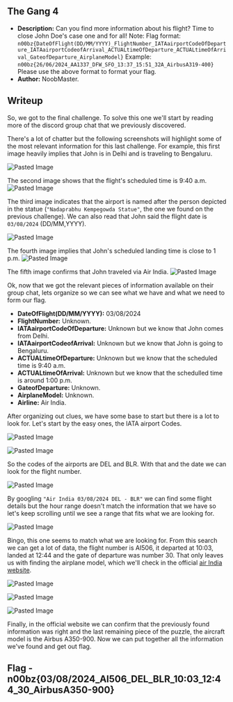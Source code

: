 ## The Gang 4

* **Description:** Can you find more information about his flight? Time to close John Doe's case one and for all! Note: Flag format: `n00bz{DateOfFlight(DD/MM/YYYY)_FlightNumber_IATAairportCodeOfDeparture_IATAairportCodeofArrival_ACTUALtimeOfDeparture_ACTUALtimeOfArrival_GateofDeparture_AirplaneModel}` Example: `n00bz{26/06/2024_AA1337_DFW_SFO_13:37_15:51_32A_AirbusA319-400}` Please use the above format to format your flag.
* **Author:** NoobMaster.
## Writeup

So, we got to the final challenge. To solve this one we'll start by reading more of the discord group chat that we previously discovered.

There's a lot of chatter but the following screenshots will highlight some of the most relevant information for this last challenge. For example, this first image heavily implies that John is in Delhi and is traveling to Bengaluru.

![Pasted Image](Pasted_image_20240804192532.png)

The second image shows that the flight's scheduled time is 9:40 a.m.
![Pasted Image](Pasted_image_20240804192803.png)

The third image indicates that the airport is named after the person depicted in the statue (`"Nadaprabhu Kempegowda Statue"`, the one we found on the previous challenge). We can also read that John said the flight date is `03/08/2024` (DD/MM,YYYY).

![Pasted Image](Pasted_image_20240804192926.png)

The fourth image implies that John's scheduled landing time is close to 1 p.m.
![Pasted Image](Pasted_image_20240804193308.png)

The fifth image confirms that John traveled via Air India.
![Pasted Image](Pasted_image_20240804194103.png)

Ok, now that we got the relevant pieces of information available on their group chat, lets organize so we can see what we have and what we need to form our flag.
* **DateOfFlight(DD/MM/YYYY):** 03/08/2024
* **FlightNumber:** Unknown.
* **IATAairportCodeOfDeparture:** Unknown but we know that John comes from Delhi.
* **IATAairportCodeofArrival:** Unknown but we know that John is going to Bengaluru.
* **ACTUALtimeOfDeparture:** Unknown but we know that the scheduled time is 9:40 a.m.
* **ACTUALtimeOfArrival:** Unknown but we know that the schedulled time is around 1:00 p.m.
* **GateofDeparture:** Unknown.
* **AirplaneModel:** Unknown.
* **Airline:** Air India.

After organizing out clues, we have some base to start but there is a lot to look for. Let's start by the easy ones, the IATA airport Codes.

![Pasted Image](Pasted_image_20240804194601.png)

![Pasted Image](Pasted_image_20240804194637.png)

So the codes of the airports are DEL and BLR. With that and the date we can look for the flight number.

![Pasted Image](Pasted_image_20240804194923.png) 

By googling `"Air India 03/08/2024 DEL - BLR"` we can find some flight details but the hour range doesn't match the information that we have so let's keep scrolling until we see a range that fits what we are looking for.

![Pasted Image](Pasted_image_20240804195152.png)

Bingo, this one seems to match what we are looking for. From this search we can get a lot of data, the flight number is AI506, it departed at 10:03, landed at 12:44 and the gate of departure was number 30. That only leaves us with finding the airplane model, which we'll check in the official [air India website](https://www.airindia.com/in/en/manage/flight-status.html).

![Pasted Image](Pasted_image_20240804195608.png)

![Pasted Image](Pasted_image_20240804195648.png)

![Pasted Image](Pasted_image_20240804195708.png)

Finally, in the official website we can confirm that the previously found information was right and the last remaining piece of the puzzle, the aircraft model is the Airbus A350-900. Now we can put together all the information we've found and get out flag.
## Flag - n00bz{03/08/2024_AI506_DEL_BLR_10:03_12:44_30_AirbusA350-900}
